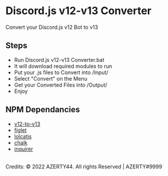 # Discord.js v12-v13 Converter

Convert your Discord.js v12 Bot to v13

## Steps
- Run Discord.js v12-v13 Converter.bat
- It will download required modules to run
- Put your .js files to Convert into /Input/
- Select "Convert" on the Menu
- Get your Converted Files into /Output/
- Enjoy

## NPM Dependancies
- [v12-to-v13](https://www.npmjs.com/package/v12-to-v13)
- [figlet](https://www.npmjs.com/package/figlet)
- [lolcatjs](https://www.npmjs.com/package/lolcatjs)
- [chalk](https://www.npmjs.com/package/chalk)
- [inquirer](https://www.npmjs.com/package/inquirer)

<br/>
Credits: © 2022 AZERTY44. All rights Reserved | AZERTY#9999
